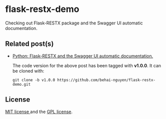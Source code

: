 # flask-restx-demo

Checking out Flask-RESTX package and the Swagger UI automatic documentation.

## Related post(s)

* [Python: Flask-RESTX and the Swagger UI automatic documentation.](https://behai-nguyen.github.io/2022/07/12/flask-restx-swagger-ui.html)

  The code version for the above post has been tagged with **v1.0.0**. It can be cloned with:
  
  ```
  git clone -b v1.0.0 https://github.com/behai-nguyen/flask-restx-demo.git
  ```

## License
[ MIT license ](http://www.opensource.org/licenses/mit-license.php)
and the [ GPL license](http://www.gnu.org/licenses/gpl.html).
